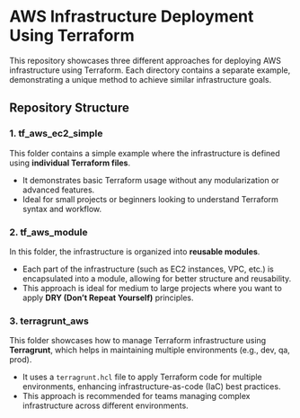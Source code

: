 # AWS Infrastructure Deployment Using Terraform

This repository showcases three different approaches for deploying AWS infrastructure using Terraform. Each directory contains a separate example, demonstrating a unique method to achieve similar infrastructure goals.

## Repository Structure

### 1. tf_aws_ec2_simple

This folder contains a simple example where the infrastructure is defined using **individual Terraform files**. 
- It demonstrates basic Terraform usage without any modularization or advanced features.
- Ideal for small projects or beginners looking to understand Terraform syntax and workflow.

### 2. tf_aws_module

In this folder, the infrastructure is organized into **reusable modules**. 
- Each part of the infrastructure (such as EC2 instances, VPC, etc.) is encapsulated into a module, allowing for better structure and reusability.
- This approach is ideal for medium to large projects where you want to apply **DRY (Don’t Repeat Yourself)** principles.

### 3. terragrunt_aws

This folder showcases how to manage Terraform infrastructure using **Terragrunt**, which helps in maintaining multiple environments (e.g., dev, qa, prod). 
- It uses a `terragrunt.hcl` file to apply Terraform code for multiple environments, enhancing infrastructure-as-code (IaC) best practices.
- This approach is recommended for teams managing complex infrastructure across different environments.
